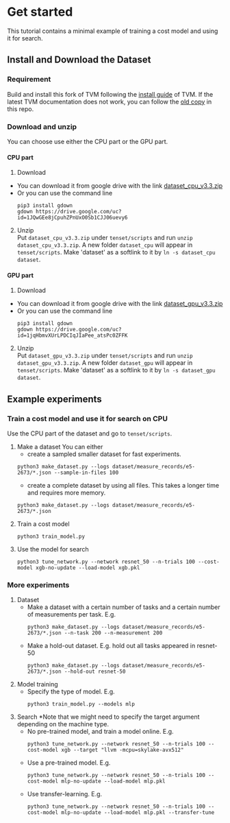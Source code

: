 # Get started 
This tutorial contains a minimal example of training a cost model and using it for search.

## Install and Download the Dataset
### Requirement
Build and install this fork of TVM following the [install guide](https://tvm.apache.org/docs/install/index.html) of TVM.
If the latest TVM documentation does not work, you can follow the [old copy](../install/from_source.rst) in this repo.

### Download and unzip
You can choose use either the CPU part or the GPU part.

#### CPU part
1. Download
  - You can download it from google drive with the link [dataset_cpu_v3.3.zip](https://drive.google.com/file/d/1JQwGEe8jCpuhZPnUxO0Sb1CJJ06uevy6/view?usp=sharing)
  - Or you can use the command line
    ```
    pip3 install gdown
    gdown https://drive.google.com/uc?id=1JQwGEe8jCpuhZPnUxO0Sb1CJJ06uevy6
    ```
2. Unzip  
  Put `dataset_cpu_v3.3.zip` under `tenset/scripts` and run `unzip dataset_cpu_v3.3.zip`.
  A new folder `dataset_cpu` will appear in `tenset/scripts`. Make 'dataset' as a softlink to it
  by `ln -s dataset_cpu dataset`.

#### GPU part
1. Download
  - You can download it from google drive with the link [dataset_gpu_v3.3.zip](https://drive.google.com/file/d/1jqHbmvXUrLPDCIqJIaPee_atsPc0ZFFK/view?usp=sharing)
  - Or you can use the command line
    ```
    pip3 install gdown
    gdown https://drive.google.com/uc?id=1jqHbmvXUrLPDCIqJIaPee_atsPc0ZFFK
    ```
2. Unzip  
  Put `dataset_gpu_v3.3.zip` under `tenset/scripts` and run `unzip dataset_gpu_v3.3.zip`.
  A new folder `dataset_gpu` will appear in `tenset/scripts`. Make 'dataset' as a softlink to it
  by `ln -s dataset_gpu dataset`.

## Example experiments

### Train a cost model and use it for search on CPU
Use the CPU part of the dataset and go to `tenset/scripts`.

1. Make a dataset
    You can either 
      - create a sampled smaller dataset for fast experiments.
      ```
      python3 make_dataset.py --logs dataset/measure_records/e5-2673/*.json --sample-in-files 100
      ```
    - create a complete dataset by using all files. This takes a longer time and requires more memory.
    ```
    python3 make_dataset.py --logs dataset/measure_records/e5-2673/*.json
    ```
2. Train a cost model
    ```
    python3 train_model.py
    ```
3. Use the model for search
    ```
    python3 tune_network.py --network resnet_50 --n-trials 100 --cost-model xgb-no-update --load-model xgb.pkl
    ```

### More experiments
1. Dataset
    - Make a dataset with a certain number of tasks and a certain number of measurements per task. E.g.
        ```
        python3 make_dataset.py --logs dataset/measure_records/e5-2673/*.json --n-task 200 --n-measurement 200
        ```
    - Make a hold-out dataset. E.g. hold out all tasks appeared in resnet-50
        ```
        python3 make_dataset.py --logs dataset/measure_records/e5-2673/*.json --hold-out resnet-50
        ```
2. Model training
    - Specify the type of model. E.g.
      ```
      python3 train_model.py --models mlp
      ```
3. Search
    *Note that we might need to specify the target argument depending on the machine type.
    - No pre-trained model, and train a model online. E.g.
      ```
      python3 tune_network.py --network resnet_50 --n-trials 100 --cost-model xgb --target "llvm -mcpu=skylake-avx512"
      ```
    - Use a pre-trained model. E.g.
      ```
      python3 tune_network.py --network resnet_50 --n-trials 100 --cost-model mlp-no-update --load-model mlp.pkl
      ```
    - Use transfer-learning. E.g.
      ```
      python3 tune_network.py --network resnet_50 --n-trials 100 --cost-model mlp-no-update --load-model mlp.pkl --transfer-tune
      ```  
    


